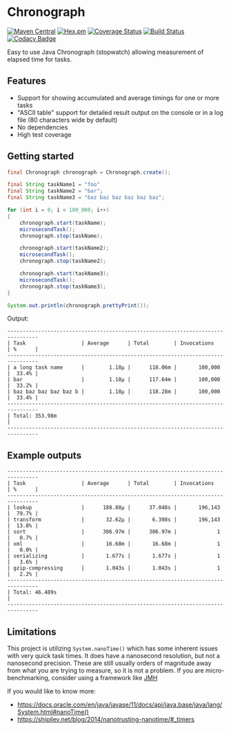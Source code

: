 # Chronograph

[![Maven Central](https://img.shields.io/maven-central/v/com.ethlo.time/chronograph.svg)](http://search.maven.org/#search%7Cga%7C1%7Cg%3A%22com.ethlo.time%22%20a%3A%22chronograph%22)
[![Hex.pm](https://img.shields.io/hexpm/l/plug.svg)](LICENSE)
[![Coverage Status](https://coveralls.io/repos/github/ethlo/chronograph/badge.svg?branch=master&kill_cache=3)](https://coveralls.io/github/ethlo/chronograph?branch=master)
[![Build Status](https://travis-ci.org/ethlo/chronograph.svg?branch=master)](https://travis-ci.org/ethlo/chronograph)
[![Codacy Badge](https://api.codacy.com/project/badge/Grade/0d9d2c9bfddc400f84203aa82a55f211)](https://www.codacy.com/app/morten/chronograph?utm_source=github.com&amp;utm_medium=referral&amp;utm_content=ethlo/chronograph&amp;utm_campaign=Badge_Grade)

Easy to use Java Chronograph (stopwatch) allowing measurement of elapsed time for tasks.

## Features
* Support for showing accumulated and average timings for one or more tasks
* "ASCII table" support for detailed result output on the console or in a log file (80 characters wide by default)
* No dependencies
* High test coverage

## Getting started
```java
final Chronograph chronograph = Chronograph.create();

final String taskName1 = "foo"
final String taskName2 = "bar";
final String taskName3 = "baz baz baz baz baz baz";

for (int i = 0; i < 100_000; i++)
{
    chronograph.start(taskName);
    microsecondTask();
    chronograph.stop(taskName);

    chronograph.start(taskName2);
    microsecondTask();
    chronograph.stop(taskName2);

    chronograph.start(taskName3);
    microsecondTask();
    chronograph.stop(taskName3);
}

System.out.println(chronograph.prettyPrint());
``` 

Output:
```
--------------------------------------------------------------------------------
| Task                  | Average      | Total        | Invocations   | %      |    
--------------------------------------------------------------------------------
| a long task name      |        1.18μ |      118.06m |       100,000 |  33.4% |
| bar                   |        1.18μ |      117.64m |       100,000 |  33.2% |
| baz baz baz baz baz b |        1.18μ |      118.28m |       100,000 |  33.4% |
--------------------------------------------------------------------------------
| Total: 353.98m                                                               |
--------------------------------------------------------------------------------
```

## Example outputs
```
--------------------------------------------------------------------------------
| Task                  | Average      | Total        | Invocations   | %      |    
--------------------------------------------------------------------------------
| lookup                |      188.88μ |      37.048s |       196,143 |  79.7% |
| transform             |       32.62μ |       6.398s |       196,143 |  13.8% |
| sort                  |      306.97m |      306.97m |             1 |   0.7% |
| xml                   |       16.68m |       16.68m |             1 |   0.0% |
| serializing           |       1.677s |       1.677s |             1 |   3.6% |
| gzip-compressing      |       1.043s |       1.043s |             1 |   2.2% |
--------------------------------------------------------------------------------
| Total: 46.489s                                                               |
--------------------------------------------------------------------------------
```

## Limitations
This project is utilizing `System.nanoTime()` which has some inherent issues with very quick task times. It does have a nanosecond resolution, but not a nanosecond precision. These are still usually orders of magnitude away from what you are trying to measure, so it is not a problem. If you are micro-benchmarking, consider using a framework like [JMH](https://mvnrepository.com/artifact/org.openjdk.jmh/jmh-core)

If you would like to know more:
* https://docs.oracle.com/en/java/javase/11/docs/api/java.base/java/lang/System.html#nanoTime()
* https://shipilev.net/blog/2014/nanotrusting-nanotime/#_timers
